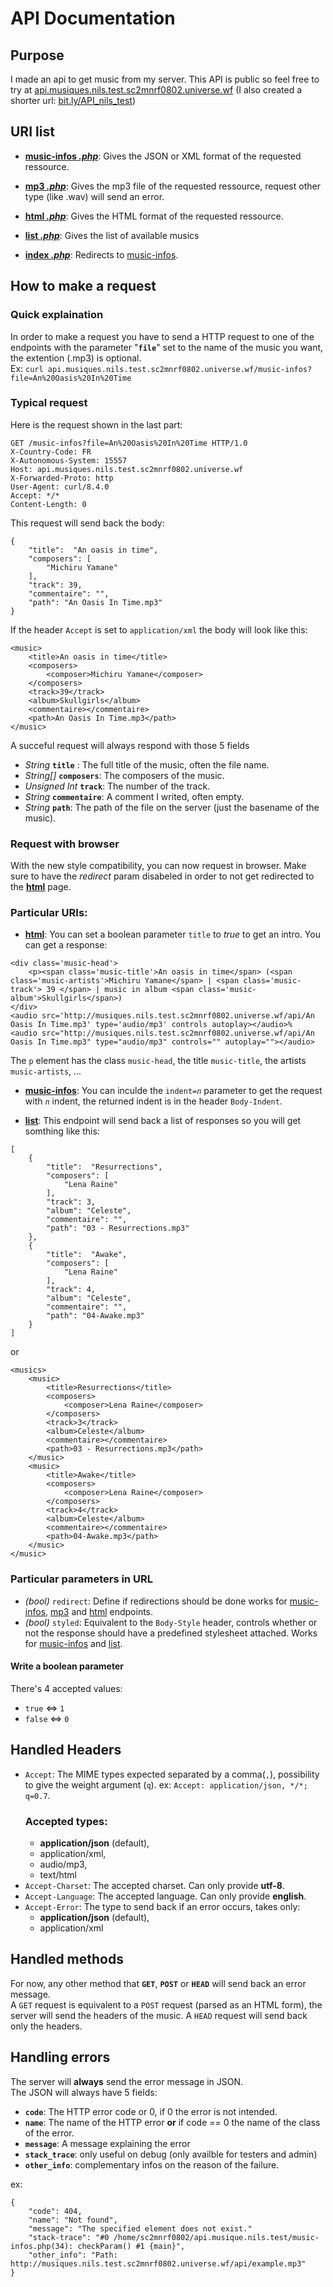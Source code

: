 # API Documentation
## Purpose
I made an api to get music from my server. This API is public so feel free to try at [api.musiques.nils.test.sc2mnrf0802.universe.wf](http://api.musiques.nils.test.sc2mnrf0802.universe.wf/?file=An+Oasis+In+Time)  (I also created a shorter url: [bit.ly/API_nils_test](bit.ly/API_nils_test))

## URI list
- __[music-infos *.php*](music-infos.php)__: Gives the JSON or XML format of the requested ressource. 

   
- __[mp3 *.php*](mp3.php)__: Gives the mp3 file of the requested ressource, request other type (like .wav) will send an error.  


- __[html *.php*](html.php)__: Gives the HTML format of the requested ressource.    


- __[list *.php*](list.php)__: Gives the list of available musics


- __[index *.php*](index.php)__: Redirects to [music-infos](music-infos.php).


## How to make a request
### Quick explaination
In order to make a request you have to send a HTTP request to one of the endpoints with the parameter "__`file`__" set to the name of the music you want, the extention (.mp3) is optional.  
Ex: `curl api.musiques.nils.test.sc2mnrf0802.universe.wf/music-infos?file=An%20Oasis%20In%20Time`

### Typical request
Here is the request shown in the last part: 
```
GET /music-infos?file=An%20Oasis%20In%20Time HTTP/1.0
X-Country-Code: FR
X-Autonomous-System: 15557
Host: api.musiques.nils.test.sc2mnrf0802.universe.wf
X-Forwarded-Proto: http
User-Agent: curl/8.4.0
Accept: */*
Content-Length: 0
```
This request will send back the body:
```
{
    "title":  "An oasis in time",
    "composers": [
        "Michiru Yamane"
    ],
    "track": 39,
    "commentaire": "",
    "path": "An Oasis In Time.mp3"
}
```
If the header `Accept` is set to `application/xml` the body will look like this:
```
<music>
    <title>An oasis in time</title>
    <composers>
        <composer>Michiru Yamane</composer>
    </composers>
    <track>39</track>
    <album>Skullgirls</album>
    <commentaire></commentaire>
    <path>An Oasis In Time.mp3</path>
</music>
```

A succeful request will always respond with those 5 fields
+ _String_ __`title`__ : The full title of the music, often the file name.
+ _String[]_ __`composers`__: The composers of the music.
+ _Unsigned Int_ __`track`__: The number of the track.
+ _String_ __`commentaire`__: A comment I writed, often empty.
+ _String_ __`path`__: The path of the file on the server (just the basename of the music).

### Request with browser
With the new style compatibility, you can now request in browser. Make sure to have the _redirect_ param disabeled in order to not get redirected to the __[html](html.php)__ page. 

### Particular URIs:
+ __[html](html.php)__: You can set a boolean parameter `title` to _true_ to get an intro. 
You can get a response:
```
<div class='music-head'>
    <p><span class='music-title'>An oasis in time</span> (<span class='music-artists'>Michiru Yamane</span> | <span class='music-track'> 39 </span> | music in album <span class='music-album'>Skullgirls</span>)
</div>
<audio src='http://musiques.nils.test.sc2mnrf0802.universe.wf/api/An Oasis In Time.mp3' type='audio/mp3' controls autoplay></audio>%
<audio src="http://musiques.nils.test.sc2mnrf0802.universe.wf/api/An Oasis In Time.mp3" type="audio/mp3" controls="" autoplay=""></audio>
```

The `p` element has the class `music-head`, the title `music-title`, the artists `music-artists`, ...


+ __[music-infos](music-infos.php)__: You can inculde the `indent=`_`n`_ parameter to get the request with _`n`_ indent, the returned indent is in the header `Body-Indent`.

+ __[list](list.php)__: This endpoint will send back a list of responses so you will get somthing like this:
```
[
    {
        "title":  "Resurrections",
        "composers": [
            "Lena Raine"
        ],
        "track": 3,
        "album": "Celeste",
        "commentaire": "",
        "path": "03 - Resurrections.mp3"
    },
    {
        "title":  "Awake",
        "composers": [
            "Lena Raine"
        ],
        "track": 4,
        "album": "Celeste",
        "commentaire": "",
        "path": "04-Awake.mp3"
    }
]
```
or
```
<musics>
    <music>
        <title>Resurrections</title>
        <composers>
            <composer>Lena Raine</composer>
        </composers>
        <track>3</track>
        <album>Celeste</album>
        <commentaire></commentaire>
        <path>03 - Resurrections.mp3</path>
    </music>
    <music>
        <title>Awake</title>
        <composers>
            <composer>Lena Raine</composer>
        </composers>
        <track>4</track>
        <album>Celeste</album>
        <commentaire></commentaire>
        <path>04-Awake.mp3</path>
    </music>
</music>
```

### Particular parameters in URL
+ _(bool)_ `redirect`: Define if redirections should be done works for [music-infos](music-infos.php), [mp3](mp3.php) and [html](html.php) endpoints.
+ _(bool)_ `styled`: Equivalent to the `Body-Style` header, controls whether or not the response should have a predefined stylesheet attached. Works for [music-infos](music-infos.php) and [list](list.php).

#### Write a boolean parameter
There's 4 accepted values:
+ `true` <=> `1`
+ `false` <=> `0`

## Handled Headers

- `Accept`: The MIME types expected separated by a comma(`,`), possibility to give the weight argument (`q`). ex: `Accept: application/json, */*; q=0.7`. 
    ### Accepted types: 
    + **application/json** (default),
    + application/xml,
    + audio/mp3,
    + text/html
- `Accept-Charset`: The accepted charset. Can only provide __utf-8__.
- `Accept-Language`: The accepted language. Can only provide __english__.
- `Accept-Error`: The type to send back if an error occurs, takes only:
    + **application/json** (default),
    + application/xml

## Handled methods
For now, any other method that __`GET`__, __`POST`__ or __`HEAD`__ will send back an error message.  
A `GET` request is equivalent to a `POST` request (parsed as an HTML form), the server will send the headers of the music. A `HEAD` request will send back only the headers.

## Handling errors
The server will __always__ send the error message in JSON.  
The JSON will always have 5 fields:
+ __`code`__: The HTTP error code or 0, if 0 the error is not intended.
+ __`name`__: The name of the HTTP error __or__ if code == 0 the name of the class of the error.
+ __`message`__: A message explaining the error
+ __`stack_trace`__: only useful on debug (only availble for testers and admin)
+ __`other_info`__: complementary infos on the reason of the failure.

ex:  
```
{
    "code": 404,
    "name": "Not found",
    "message": "The specified element does not exist."
    "stack-trace": "#0 /home/sc2mnrf0802/api.musique.nils.test/music-infos.php(34): checkParam() #1 {main}",
    "other_info": "Path: http://musiques.nils.test.sc2mnrf0802.universe.wf/api/example.mp3"  
}
```
